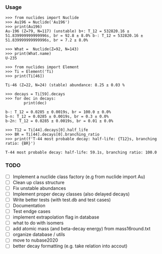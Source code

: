 ### Usage
```
>>> from nuclides import Nuclide
>>> Au196 = Nuclide('Au196')
>>> print(Au196)
Au-196 (Z=79, N=117) (unstable) b+: T_12 = 532820.16 ± 51.839999999999996s, br = 92.8 ± 8.0% b-: T_12 = 532820.16 ± 51.839999999999996s, br = 7.2 ± 8.0%

>>> What =  Nuclide(Z=92, N=143)
>>> print(What.name)
U-235

>>> from nuclides import Element
>>> Ti = Element('Ti)
>>> print(Ti[46])

Ti-46 (Z=22, N=24) (stable) abundance: 8.25 ± 0.03 %

>>> decays = Ti[59].decays
>>> for dec in decays:
        print(dec)

b-: T_12 = 0.0285 ± 0.0019s, br = 100.0 ± 0.0%
b-n: T_12 = 0.0285 ± 0.0019s, br = 0.3 ± 0.0%
b-2n: T_12 = 0.0285 ± 0.0019s, br = 0.01 ± 0.0%

>>> T12 = Ti[44].decays[0].half_life
>>> BR = Ti[44].decays[0].branching_ratio
>>> print(f'T-44 most probable decay: half-life: {T12}s, branching ratio: {BR}')

T-44 most probable decay: half-life: 59.1s, branching ratio: 100.0

```


### TODO
- [ ] Implement a nuclide class factory (e.g from nuclide import Au)
- [ ] Clean up class structure
- [ ] Fix unstable abundances
- [ ] Implement proper decay classes (also delayed decays)
- [ ] Write better tests (with test.db and test cases)
- [ ] Documentation
- [ ] Test endge cases
- [ ] implement extrapolation flag in database
- [ ] what to do with isomers
- [ ] add atomic mass (and beta-decay energy) from mass16round.txt
- [ ] organize database / utils
- [ ] move to nubase2020
- [ ] better decay formatting (e.g. take relation into accout)
